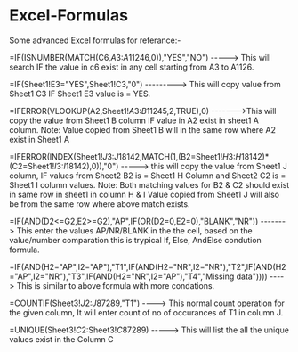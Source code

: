 # Excel-Formulas
Some advanced Excel formulas for referance:-



=IF(ISNUMBER(MATCH(C6,$A$3:$A$11246,0)),"YES","NO")     -----> This will search IF the value in c6 exist in any cell starting from A3 to A1126.

=IF(Sheet1!E3="YES",Sheet1!C3,"0")      ---------> This will copy value from Sheet1 C3 IF Sheet1 E3 value is = YES.

=IFERROR(VLOOKUP(A2,Sheet1!$A$3:$B$11245,2,TRUE),0)   ------->This will copy the value from Sheet1 B column IF value in A2 exist in sheet1 A column.
                                                              Note: Value copied from Sheet1 B will in the same row where A2 exist in Sheet1 A

=IFERROR(INDEX(Sheet1!$J$3:$J$18142,MATCH(1,(B2=Sheet1!$H$3:$H$18142)*(C2=Sheet1!$I$3:$I$18142),0)),"0")    -----> this will copy the value from Sheet1 J column, IF
values from Sheet2 B2 is = Sheet1 H Column and Sheet2 C2 is = Sheet1 I column values.
Note: Both matching values for B2 & C2 should exist in same row in sheet1 in column H & I
      Value copied from Sheet1 J will also be from the same row where above match exists.

=IF(AND(D2<=G2,E2>=G2),"AP",IF(OR(D2=0,E2=0),"BLANK","NR"))   -------> This enter the values AP/NR/BLANK in the the cell, based on the value/number comparation
this is trypical If, Else, AndElse condution formula.


=IF(AND(H2="AP",I2="AP"),"T1",IF(AND(H2="NR",I2="NR"),"T2",IF(AND(H2="AP",I2="NR"),"T3",IF(AND(H2="NR",I2="AP"),"T4","Missing data"))))  ----> This is similar to above formula with more condations.

=COUNTIF(Sheet3!$J$2:$J$87289,"T1")  ---->  This normal count operation for the given column, It will enter count of no of occurances of T1 in column J.

=UNIQUE(Sheet3!$C$2:Sheet3!$C$87289)   -----> This will list the all the unique values exist in the Column C
